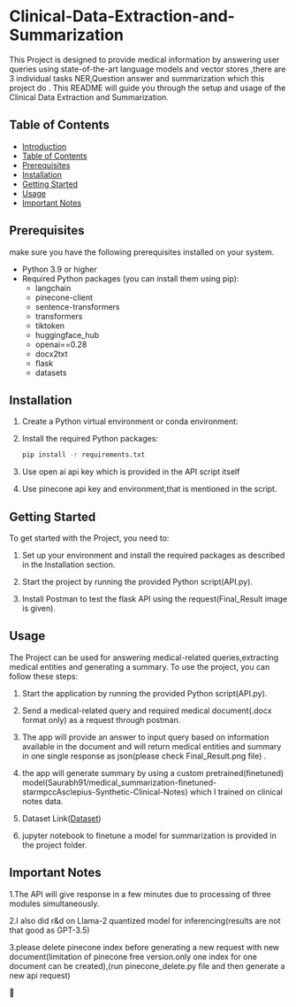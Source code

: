 

# Clinical-Data-Extraction-and-Summarization


This Project is designed to provide medical information by answering user queries using state-of-the-art language models and vector stores ,there are 3 individual tasks NER,Question answer and summarization which this project do . This README will guide you through the setup and usage of the Clinical Data Extraction and Summarization.

## Table of Contents

- [Introduction](#langchain-medical-bot)
- [Table of Contents](#table-of-contents)
- [Prerequisites](#prerequisites)
- [Installation](#installation)
- [Getting Started](#getting-started)
- [Usage](#usage)
- [Important Notes](#Important-Notes)

## Prerequisites

make sure you have the following prerequisites installed on your system.

- Python 3.9 or higher
- Required Python packages (you can install them using pip):
    - langchain
    - pinecone-client
    - sentence-transformers
    - transformers
    - tiktoken
    - huggingface_hub
    - openai==0.28
    - docx2txt
    - flask
    - datasets

## Installation

1. Create a Python virtual environment or conda environment:

3. Install the required Python packages:

    ```bash
    pip install -r requirements.txt
    ```

4. Use open ai api key which is provided in the API script itself

5. Use pinecone api key and environment,that is mentioned in the script.

## Getting Started

To get started with the Project, you need to:

1. Set up your environment and install the required packages as described in the Installation section.

2. Start the project by running the provided Python script(API.py).

3. Install Postman to test the flask API using the request(Final_Result image is given).


## Usage

The Project can be used for answering medical-related queries,extracting medical entities and generating a summary. To use the project, you can follow these steps:

1. Start the application by running  the provided Python script(API.py).

2. Send a medical-related query and required medical document(.docx format only) as a request through postman.

3. The app will provide an answer to input query based on information available in the document and will return medical entities and summary in one single response as json(please check Final_Result.png file) .

4. the app will generate summary by using a custom pretrained(finetuned) model(Saurabh91/medical_summarization-finetuned-starmpccAsclepius-Synthetic-Clinical-Notes) which I trained on clinical notes data.

5. Dataset Link([Dataset](https://huggingface.co/datasets/starmpcc/Asclepius-Synthetic-Clinical-Notes))

6. jupyter notebook to finetune a model for summarization is provided in the project folder.

## Important Notes

1.The API will give response in a few minutes due to processing of three modules simultaneously.

2.I also did r&d on Llama-2 quantized model for inferencing(results are not that good as GPT-3.5)

3.please delete pinecone index before generating a new request with new document(limitation of pinecone free version.only one index for one document can be created),(run pinecone_delete.py file and then generate a new api request)

 🚀
